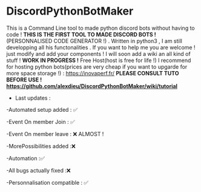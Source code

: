 # DiscordPythonBotMaker
This is a Command Line tool to made python discord bots without having to code ! **THIS IS THE FIRST TOOL TO MADE DISCORD BOTS !**(PERSONNALISED CODE GENERATOR !) . Written in python3 , I am still developping all his functonalities .
If you want to help me you are welcome ! just modify and add your components !
I will soon add a wiki an all kind of stuff !
**WORK IN PROGRESS !**
Free Host(host is free for life !) I recommend for hosting python bots(prices are very cheap if you want to upgarde for more space storage !) : https://inovaperf.fr/
**PLEASE CONSULT TUTO BEFORE USE ! https://github.com/alexdieu/DiscordPythonBotMaker/wiki/tutorial**
* Last updates :

-Automated setup added : ✅

-Event On member Join : ✅

-Event On member leave : ❌ ALMOST !

-MorePossibilities added :❌

-Automation :✅

-All bugs actually fixed :❌

-Personnalisation compatible : ✅
